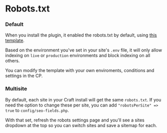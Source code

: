 # Robots.txt
### Default
When you install the plugin, it enabled the robots.txt by default, using [this template](src/templates/_placeholder/_robots.twig).

Based on the environment you've set in your site's ``.env`` file, it will only allow indexing on `live` or `production` environments and block indexing on all others.

You can modify the template with your own enviroments, conditions and settings in the CP.

### Multisite

By default, each site in your Craft install will get the same `robots.txt`. If you need the option to change these per site, you can add `"robotsPerSite" => true` to `config/seo-fields.php`.

With that set, refresh the robots settings page and you'll see a sites dropdown at the top so you can switch sites and save a sitemap for each.